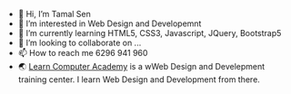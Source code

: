 - 👋 Hi, I’m Tamal Sen
- 👀 I’m interested in Web Design and Developemnt 
- 🌱 I’m currently learning HTML5, CSS3, Javascript, JQuery, Bootstrap5
- 💞️ I’m looking to collaborate on ...
- 📫 How to reach me 6296 941 960
- 🌏 [Learn Computer Academy](https://learncomputer.in) is a wWeb Design and Develepment training center. I learn Web Design and Development from there. 

<!---
tamallca2022/tamallca2022 is a ✨ special ✨ repository because its `README.md` (this file) appears on your GitHub profile.
You can click the Preview link to take a look at your changes.
--->
